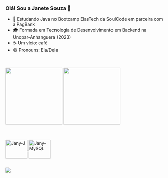 ### Olá! Sou a Janete Souza 👋


- 🌱 Estudando Java no Bootcamp ElasTech da SoulCode em parceira com a PagBank
- 🎓 Formada em Tecnologia de Desenvolvimento em Backend na Unopar-Anhanguera (2023)
- ☕ Um vício: café
- 😄 Pronouns: Ela/Dela

##

<div style="display: inline_block"><br>
  <a href="https://github.com/jany1090/jany1090">
    <img height="180cm" src="https://github-readme-stats.vercel.app/api?username=jany1090&show_icons=true&theme=dracula&include_all_commits=true&count_private=true"/>
    <img height="180cm" src="https://github-readme-stats.vercel.app/api/top-langs/?username=jany1090&layout-compact&langs_count=16&theme=dracula"/>
</div>  

##

<div style="display: inline_block"><br>
  <img align="center" alt="Jany-J" height="60" width="70" src="https://cdn.jsdelivr.net/gh/devicons/devicon@latest/icons/java/java-original-wordmark.svg" />
  
  <img align="center" alt="Jany-MySQL" height="60" width="70" src="https://cdn.jsdelivr.net/gh/devicons/devicon@latest/icons/mysql/mysql-original-wordmark.svg" />
          
##

<div>
<a href="www.linkedin.com/in/janete-soares-almeida-souza-5a455022a" target="_blank"><img src="https://img.shields.io/badge/LinkedIn-0077B5?style=for-the-badge&logo=linkedin&logoColor=white" target="_blank"></a>
</div>
